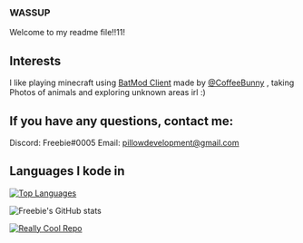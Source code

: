 ### WASSUP
Welcome to my readme file!!11!

## Interests
I like playing minecraft using [BatMod Client](https://batmod.com) made by [@CoffeeBunny](https://github.com/CoffeeBunny) , taking Photos of animals and exploring unknown areas irl :) 

## If you have any questions, contact me:

Discord: Freebie#0005
Email: pillowdevelopment@gmail.com

## Languages I kode in

[![Top Languages](https://github-readme-stats.vercel.app/api/top-langs/?username=freebieii&theme=blue-green)](https://github.com/anuraghazra/github-readme-stats)





![Freebie's GitHub stats](https://github-readme-stats.vercel.app/api?username=freebieii&count_private=true&show_icons=true&theme=great-gatsby)

[![Really Cool Repo](https://github-readme-stats.vercel.app/api/pin/?username=freebieii&repo=Bee-Movie-Script-Spammer&theme=blue-green)](https://github.com/FreebieII/Bee-Movie-Script-Spammer)

